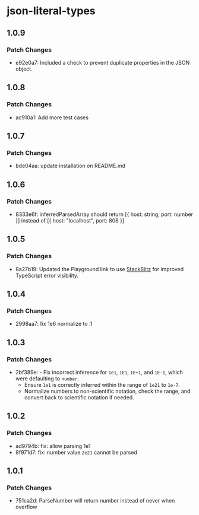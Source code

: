 # json-literal-types

## 1.0.9

### Patch Changes

- e92e0a7: Included a check to prevent duplicate properties in the JSON object.

## 1.0.8

### Patch Changes

- ac910a1: Add more test cases

## 1.0.7

### Patch Changes

- bde04aa: update installation on README.md

## 1.0.6

### Patch Changes

- 8333e6f: inferredParsedArray should return [{ host: string, port: number }] instead of [{ host: "localhost", port: 808 }]

## 1.0.5

### Patch Changes

- 8a27b19: Updated the Playground link to use [StackBlitz](https://stackblitz.com/github/teamchong/json-literal-types?file=src%2Fplayground.ts) for improved TypeScript error visibility.

## 1.0.4

### Patch Changes

- 2998aa7: fix 1e6 normalize to .1

## 1.0.3

### Patch Changes

- 2bf389e: - Fix incorrect inference for `1e1`, `1E1`, `1E+1`, and `1E-1`, which were defaulting to `number`.
  - Ensure `1e1` is correctly inferred within the range of `1e21` to `1e-7`.
  - Normalize numbers to non-scientific notation, check the range, and convert back to scientific notation if needed.

## 1.0.2

### Patch Changes

- ad9794b: fix: allow parsing 1e1
- 8f971d7: fix: number value `2e21` cannot be parsed

## 1.0.1

### Patch Changes

- 751ca2d: ParseNumber will return number instead of never when overflow
